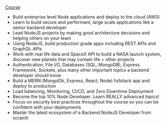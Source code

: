 [Course](https://www.udemy.com/course/complete-nodejs-developer-zero-to-mastery/?couponCode=ACCAGE0923)

- Build enterprise level Node applications and deploy to the cloud (AWS)
- Learn to build secure and performant, large scale applications like a senior backend developer
- Lead NodeJS projects by making good architecture decisions and helping others on your team
- Using NodeJS, build production grade apps including REST APIs and GraphQL APIs
- Work with real life data and SpaceX API to build a NASA launch system, discover new planets that may contain life + other projects
- Authentication, File I/O, Databases (SQL, MongoDB), Express Framework, Sockets, plus many other important topics a backend developer should know
- Build a MERN (MongoDb, Express, React, Node) fullstack app and deploy to production
- Load balancing, Monitoring, CI/CD, and Zero Downtime Deployment
- Become the top 10% Node Developer. Learn REALLY advanced topics!
- Focus on security best practices throughout the course so you can be confident with your deployments
- Master the latest ecosystem of a Backend NodeJS Developer from scratch
